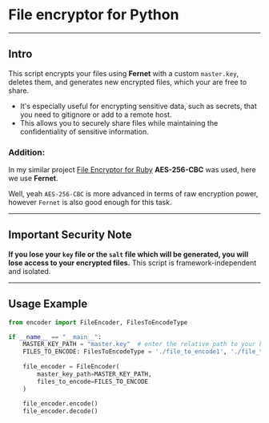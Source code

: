 # File encryptor for Python 

---
## Intro

This script encrypts your files using **Fernet** with a custom `master.key`, deletes them, and generates new encrypted files, which your are free to share.
- It's especially useful for encrypting sensitive data, such as secrets, that you need to gitignore or add to a remote host.
- This allows you to securely share files while maintaining the confidentiality of sensitive information.

### Addition:
In my similar project [File Encryptor for Ruby](https://github.com/Armen-Jean-Andreasian/File-Encryptor-for-Ruby) **AES-256-CBC** was used, here we use **Fernet**. 

Well, yeah `AES-256-CBC` is more advanced in terms of raw encryption power, however `Fernet` is also good enough for this task.

---
## Important Security Note

**If you lose your `key` file or the `salt` file which will be generated, you will lose access to your encrypted files.** This script is framework-independent and isolated.


---
## Usage Example

```python
from encoder import FileEncoder, FilesToEncodeType

if __name__ == "__main__":
	MASTER_KEY_PATH = "master.key"  # enter the relative path to your key
	FILES_TO_ENCODE: FilesToEncodeType = './file_to_encode1', './file_to_encode2'  # enter the relative paths of your actual files
	
	file_encoder = FileEncoder(
		master_key_path=MASTER_KEY_PATH,
		files_to_encode=FILES_TO_ENCODE
	)
	
	file_encoder.encode()
	file_encoder.decode()
```

